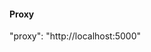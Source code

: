 #### Proxy

<!-- "proxy": "https://user-workflow-11.herokuapp.com" -->

"proxy": "http://localhost:5000"
